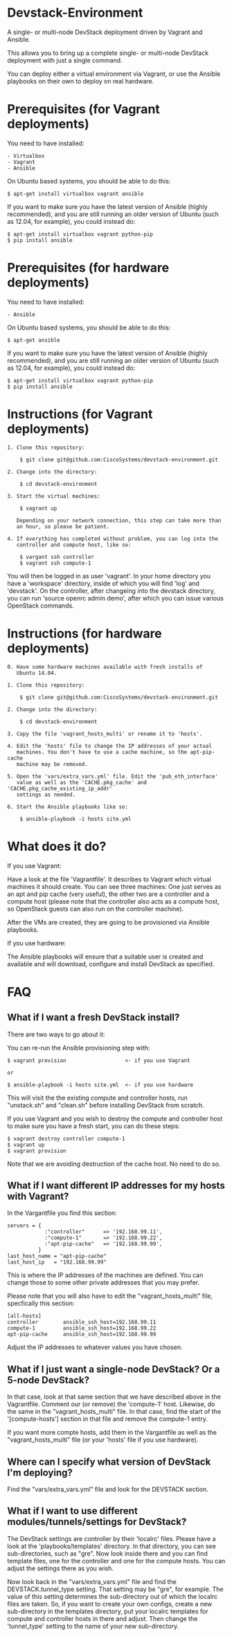 Devstack-Environment
====================

A single- or multi-node DevStack deployment driven by Vagrant and Ansible.

This allows you to bring up a complete single- or multi-node DevStack
deployment with just a single command.

You can deploy either a virtual environment via Vagrant, or use the
Ansible playbooks on their own to deploy on real hardware.


Prerequisites (for Vagrant deployments)
=======================================
You need to have installed:

    - Virtualbox
    - Vagrant
    - Ansible

On Ubuntu based systems, you should be able to do this:

    $ apt-get install virtualbox vagrant ansible

If you want to make sure you have the latest version of Ansible (highly
recommended), and you are still running an older version of Ubuntu (such
as 12.04, for example), you could instead do:

    $ apt-get install virtualbox vagrant python-pip
    $ pip install ansible


Prerequisites (for hardware deployments)
========================================
You need to have installed:

    - Ansible

On Ubuntu based systems, you should be able to do this:

    $ apt-get ansible

If you want to make sure you have the latest version of Ansible (highly
recommended), and you are still running an older version of Ubuntu (such
as 12.04, for example), you could instead do:

    $ apt-get install virtualbox vagrant python-pip
    $ pip install ansible


Instructions (for Vagrant deployments)
======================================

    1. Clone this repository:

        $ git clone git@github.com:CiscoSystems/devstack-environment.git

    2. Change into the directory:

        $ cd devstack-environment

    3. Start the virtual machines:

        $ vagrant up

       Depending on your network connection, this step can take more than
       an hour, so please be patient.

    4. If everything has completed without problem, you can log into the
       controller and compute host, like so:

        $ vargant ssh controller
        $ vagrant ssh compute-1

You will then be logged in as user 'vagrant'. In your home directory you
have a 'workspace' directory, inside of which you will find 'log' and
'devstack'. On the controller, after changeing into the devstack directory,
you can run 'source openrc admin demo', after which you can issue various
OpenStack commands.


Instructions (for hardware deployments)
=======================================

    0. Have some hardware machines available with fresh installs of
       Ubuntu 14.04.

    1. Clone this repository:

        $ git clone git@github.com:CiscoSystems/devstack-environment.git

    2. Change into the directory:

        $ cd devstack-environment

    3. Copy the file 'vagrant_hosts_multi' or rename it to 'hosts'.

    4. Edit the 'hosts' file to change the IP addresses of your actual
       machines. You don't have to use a cache machine, so the apt-pip-cache
       machine may be removed.

    5. Open the 'vars/extra_vars.yml' file. Edit the 'pub_eth_interface'
       value as well as the 'CACHE.pkg_cache' and 'CACHE.pkg_cache_existing_ip_addr'
       settings as needed.

    6. Start the Ansible playbooks like so:

        $ ansible-playbook -i hosts site.yml


What does it do?
================
If you use Vagrant:

Have a look at the file 'Vagrantfile'. It describes to Vagrant which virtual
machines it should create. You can see three machines: One just serves as
an apt and pip cache (very useful), the other two are a controller and a
compute host (please note that the controller also acts as a compute host,
so OpenStack guests can also run on the controller machine).

After the VMs are created, they are going to be provisioned via Ansible
playbooks.

If you use hardware:

The Ansible playbooks will ensure that a suitable user is created and
available and will download, configure and install DevStack as specified.


FAQ
===
What if I want a fresh DevStack install?
----------------------------------------
There are two ways to go about it:

You can re-run the Ansible provisioning step with:

    $ vagrant provision                   <- if you use Vagrant

    or

    $ ansible-playbook -i hosts site.yml  <- if you use hardware

This will visit the the existing compute and controller hosts, run
"unstack.sh" and "clean.sh" before installing DevStack from scratch.

If you use Vagrant and you wish to destroy the compute and controller
host to make sure you have a fresh start, you can do these steps:

    $ vagrant destroy controller compute-1
    $ vagrant up
    $ vagrant provision

Note that we are avoiding destruction of the cache host. No need to do so.


What if I want different IP addresses for my hosts with Vagrant?
----------------------------------------------------------------
In the Vargantfile you find this section:

    servers = {
                :"controller"      => '192.168.99.11',
                :"compute-1"       => '192.168.99.22',
                :"apt-pip-cache"   => '192.168.99.99',
              }
    last_host_name = "apt-pip-cache"
    last_host_ip   = "192.168.99.99"

This is where the IP addresses of the machines are defined. You can change
those to some other private addresses that you may prefer.

Please note that you will also have to edit the "vagrant_hosts_multi" file,
specfically this section:

    [all-hosts]
    controller        ansible_ssh_host=192.168.99.11
    compute-1         ansible_ssh_host=192.168.99.22
    apt-pip-cache     ansible_ssh_host=192.168.99.99

Adjust the IP addresses to whatever values you have chosen.


What if I just want a single-node DevStack? Or a 5-node DevStack?
-----------------------------------------------------------------
In that case, look at that same section that we have described above in the
Vagrantfile. Comment our (or remove) the 'compute-1' host. Likewise, do the
same in the "vagrant_hosts_multi" file. In that case, find the start of the
'[compute-hosts'] section in that file and remove the compute-1 entry.

If you want more compte hosts, add them in the Vargantfile as well as the
"vagrant_hosts_multi" file (or your 'hosts' file if you use hardware).


Where can I specify what version of DevStack I'm deploying?
-----------------------------------------------------------
Find the "vars/extra_vars.yml" file and look for the DEVSTACK section.


What if I want to use different modules/tunnels/settings for DevStack?
----------------------------------------------------------------------
The DevStack settings are controller by their 'localrc' files. Please have a
look at the 'playbooks/templates' directory. In that directory, you can see
sub-directories, such as "gre". Now look inside there and you can find template
files, one for the controller and one for the compute hosts. You can adjust the
settings there as you wish.

Now look back in the "vars/extra_vars.yml" file and find the
DEVSTACK.tunnel_type setting. That setting may be "gre", for example. The
value of this setting determines the sub-directory out of which the localrc
files are taken. So, if you want to create your own configs, create a new
sub-directory in the templates directory, put your localrc templates for
compute and controller hosts in there and adjust. Then change the 'tunnel_type'
setting to the name of your new sub-directory.


